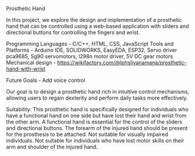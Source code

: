 Prosthetic Hand 

In this project, we explore the design and implementation of a prosthetic hand that can be controlled using a web-based application with sliders and directional buttons for controlling the fingers and wrist.

Programming Languages - C/C++, HTML, CSS, JavaScript
Tools and Platforms - Arduino IDE, SOLIDWORKS, EasyEDA, ESP32, Servo driver pca9685, Sg90 servomotors, l298n motor driver, 5V DC gear motors
Mechanical design - https://wikifactory.com/@lphsliyanamana/prosthetic-hand-with-wrist

Future Goals - Add voice control

Our goal is to design a prosthetic hand rich in intuitive 
control mechanisms, allowing users to regain dexterity and 
perform daily tasks more effectively.

Suitability: 
  This prosthetic hand is specifically designed for 
individuals who have a functional hand on one side 
but have lost their hand and wrist from the other 
arm. 
  A functional hand is essential for the control of the 
sliders and directional buttons.
  The forearm of the injured hand should be present 
for the prosthesis to be attached. 
  Not suitable for visually impaired individuals.
  Not suitable for individuals who have lost motor 
skills on their arm and shoulder of the injured hand.
